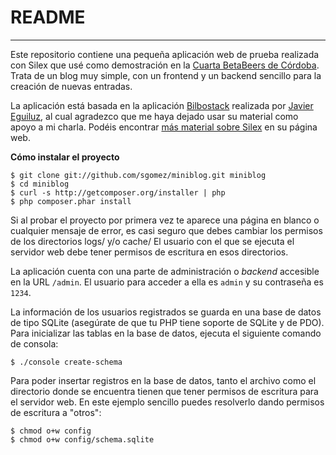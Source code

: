 # README #

---

Este repositorio contiene una pequeña aplicación web de prueba realizada con Silex que usé como demostración en la [Cuarta BetaBeers de Córdoba](http://betabeers.com/event/4-betabeers-cordoba-626/). Trata de un blog muy simple, con un frontend y un backend sencillo para la creación de nuevas entradas.

La aplicación está basada en la aplicación [Bilbostack](https://github.com/javiereguiluz/bilbostack) realizada por [Javier Eguiluz](https://twitter.com/javiereguiluz), al cual agradezco que me haya dejado usar su material como apoyo a mi charla. Podéis encontrar [más material sobre Silex](http://symfony.es/noticias/2013/01/30/silex-desarrollo-web-%C3%A1gil-y-profesional-con-php/) en su página web.

**Cómo instalar el proyecto**

    $ git clone git://github.com/sgomez/miniblog.git miniblog
    $ cd miniblog
    $ curl -s http://getcomposer.org/installer | php
    $ php composer.phar install

Si al probar el proyecto por primera vez te aparece una página en blanco o
cualquier mensaje de error, es casi seguro que debes cambiar los permisos
de los directorios logs/ y/o cache/   El usuario con el que se ejecuta el
servidor web debe tener permisos de escritura en esos directorios.

La aplicación cuenta con una parte de administración o *backend* accesible en la
URL `/admin`. El usuario para acceder a ella es `admin` y su contraseña es `1234`.

La información de los usuarios registrados se guarda en una base de datos de
tipo SQLite (asegúrate de que tu PHP tiene soporte de SQLite y de PDO). Para
inicializar las tablas en la base de datos, ejecuta el siguiente comando de consola:

```
$ ./console create-schema
```
Para poder insertar registros en la base de datos, tanto el archivo como el directorio
donde se encuentra tienen que tener permisos de escritura para el servidor web. En
este ejemplo sencillo puedes resolverlo dando permisos de escritura a "otros":

```
$ chmod o+w config
$ chmod o+w config/schema.sqlite
```